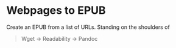 # Webpages to EPUB

Create an EPUB from a list of URLs. Standing on the shoulders of 

> Wget → Readability → Pandoc

